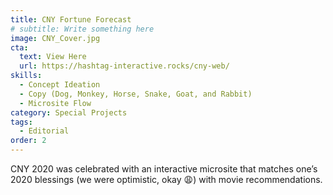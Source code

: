 ```yaml
---
title: CNY Fortune Forecast
# subtitle: Write something here
image: CNY_Cover.jpg
cta:
  text: View Here
  url: https://hashtag-interactive.rocks/cny-web/
skills:
  - Concept Ideation
  - Copy (Dog, Monkey, Horse, Snake, Goat, and Rabbit)
  - Microsite Flow
category: Special Projects
tags:
  - Editorial
order: 2
---
```


CNY 2020 was celebrated with an interactive microsite that matches one’s 2020 blessings (we were optimistic, okay 😩)  with movie recommendations.
